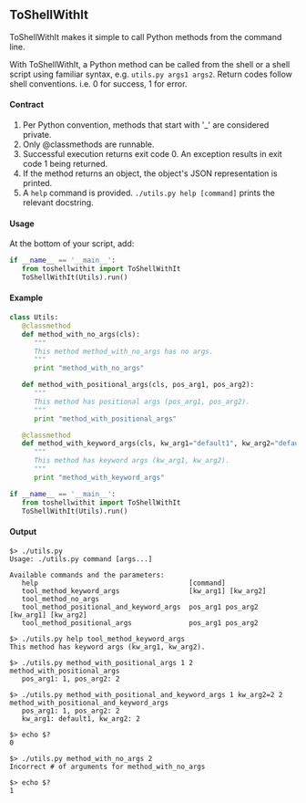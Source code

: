 ## ToShellWithIt
ToShellWithIt makes it simple to call Python methods from the command line. 

With ToShellWithIt, a Python method can be called from the shell or a shell script using familiar syntax, e.g. `utils.py args1 args2`. Return codes follow shell conventions. i.e. 0 for success, 1 for error.

#### Contract
1. Per Python convention, methods that start with '_' are considered private.
2. Only @classmethods are runnable.
3. Successful execution returns exit code 0. An exception results in exit code 1 being returned.
4. If the method returns an object, the object's JSON representation is printed.
5. A `help` command is provided. `./utils.py help [command]` prints the relevant docstring.

#### Usage
At the bottom of your script, add:
```python
if __name__ == '__main__':
   from toshellwithit import ToShellWithIt
   ToShellWithIt(Utils).run()
```

#### Example
```python
class Utils:
   @classmethod
   def method_with_no_args(cls):
      """
      This method method_with_no_args has no args.
      """
      print "method_with_no_args"

   def method_with_positional_args(cls, pos_arg1, pos_arg2):
      """
      This method has positional args (pos_arg1, pos_arg2).
      """
      print "method_with_positional_args"

   @classmethod
   def method_with_keyword_args(cls, kw_arg1="default1", kw_arg2="default2"):
      """
      This method has keyword args (kw_arg1, kw_arg2).
      """
      print "method_with_keyword_args"

if __name__ == '__main__':
   from toshellwithit import ToShellWithIt
   ToShellWithIt(Utils).run()
```

#### Output
```
$> ./utils.py
Usage: ./utils.py command [args...]

Available commands and the parameters:
   help                                     [command]
   tool_method_keyword_args                 [kw_arg1] [kw_arg2]
   tool_method_no_args                      
   tool_method_positional_and_keyword_args  pos_arg1 pos_arg2 [kw_arg1] [kw_arg2]
   tool_method_positional_args              pos_arg1 pos_arg2 

$> ./utils.py help tool_method_keyword_args
This method has keyword args (kw_arg1, kw_arg2).

$> ./utils.py method_with_positional_args 1 2
method_with_positional_args
   pos_arg1: 1, pos_arg2: 2

$> ./utils.py method_with_positional_and_keyword_args 1 kw_arg2=2 2
method_with_positional_and_keyword_args
   pos_arg1: 1, pos_arg2: 2
   kw_arg1: default1, kw_arg2: 2

$> echo $?
0

$> ./utils.py method_with_no_args 2
Incorrect # of arguments for method_with_no_args

$> echo $?
1
```
